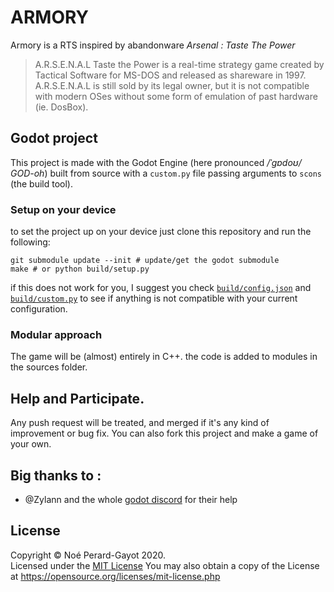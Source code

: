 # ARMORY

Armory is a RTS inspired by abandonware _Arsenal : Taste The Power_

> A.R.S.E.N.A.L Taste the Power is a real-time strategy game created by Tactical Software for MS-DOS and released as shareware in 1997. A.R.S.E.N.A.L is still sold by its legal owner, but it is not compatible with modern OSes without some form of emulation of past hardware (ie. DosBox).

## Godot project

This project is made with the Godot Engine (here pronounced _/ˈɡɒdoʊ/_ _GOD-oh_) built from source with a `custom.py` file passing arguments to `scons` (the build tool).

### Setup on your device

to set the project up on your device just clone this repository and run the following:
   
```
git submodule update --init # update/get the godot submodule
make # or python build/setup.py
```
if this does not work for you, I suggest you check [`build/config.json`](build/config.json) and [`build/custom.py`](build/custom.py) to see if anything is not compatible with your current configuration.


### Modular approach

The game will be (almost) entirely in C++. the code is added to modules in the sources folder.

## Help and Participate.

Any push request will be treated, and merged if it's any kind of improvement or bug fix.
You can also fork this project and make a game of your own.

## Big thanks to :

- @Zylann and the whole [godot discord](https://discord.com/invite/4JBkykG) for their help

## License

Copyright © Noé Perard-Gayot 2020.    
Licensed under the [MIT License](LICENSE.txt)
You may also obtain a copy of the License at https://opensource.org/licenses/mit-license.php 
